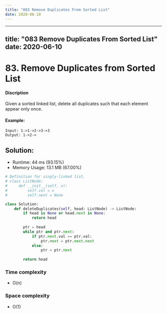 ```yaml
---
title: "083 Remove Duplicates From Sorted List"
date: 2020-06-10
---
```


---
title: "083 Remove Duplicates From Sorted List"
date: 2020-06-10
---

# 83. Remove Duplicates from Sorted List

#### Discription

Given a sorted linked list, delete all duplicates such that each element appear only once.

#### Example:

```
Input: 1->1->2->3->3
Output: 1->2->
```

## Solution:

- Runtime: 44 ms (93.15%)
- Memory Usage: 13.1 MB (67.00%)

```python
# Definition for singly-linked list.
# class ListNode:
#     def __init__(self, x):
#         self.val = x
#         self.next = None

class Solution:
    def deleteDuplicates(self, head: ListNode) -> ListNode:
        if head is None or head.next is None:
            return head
        
        ptr = head
        while ptr and ptr.next:
            if ptr.next.val == ptr.val:
                ptr.next = ptr.next.next
            else:
                ptr = ptr.next
    
        return head
```

### Time complexity

- O(n)

### Space complexity

- O(1)
